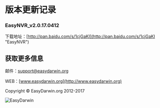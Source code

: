 # 版本更新记录 #

### EasyNVR_v2.0.17.0412 ###

下载地址：[http://pan.baidu.com/s/1cjGaKI](http://pan.baidu.com/s/1cjGaKI "EasyNVR")


## 获取更多信息 ##

邮件：[support@easydarwin.org](mailto:support@easydarwin.org) 

WEB：[www.easydarwin.org](http://www.easydarwin.org)

Copyright &copy; EasyDarwin.org 2012-2017

![EasyDarwin](http://www.easydarwin.org/skin/easydarwin/images/wx_qrcode.jpg)